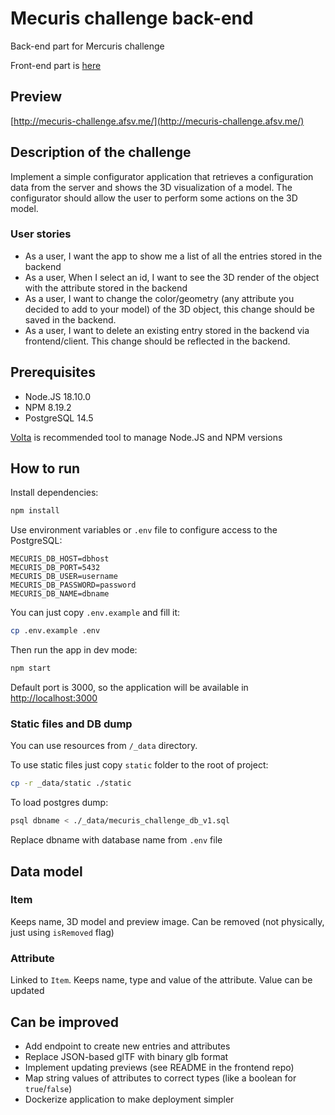 # Mecuris challenge back-end

Back-end part for Mercuris challenge

Front-end part is [here](https://github.com/mdafanasev/mecuris-challenge-frontend)

## Preview

[http://mecuris-challenge.afsv.me/](http://mecuris-challenge.afsv.me/)

## Description of the challenge

Implement a simple configurator application that retrieves a configuration data from the server and
shows the 3D visualization of a model. The configurator should allow the user to perform some actions
on the 3D model.

### User stories

- As a user, I want the app to show me a list of all the entries stored in the backend
- As a user, When I select an id, I want to see the 3D render of the object with the attribute stored
  in the backend
- As a user, I want to change the color/geometry (any attribute you decided to add to your model)
  of the 3D object, this change should be saved in the backend.
- As a user, I want to delete an existing entry stored in the backend via frontend/client. This
  change should be reflected in the backend.

## Prerequisites

- Node.JS 18.10.0
- NPM 8.19.2
- PostgreSQL 14.5

[Volta](https://volta.sh/) is recommended tool to manage Node.JS and NPM versions

## How to run

Install dependencies:

```bash
npm install
```

Use environment variables or `.env` file to configure access to the PostgreSQL:

```
MECURIS_DB_HOST=dbhost
MECURIS_DB_PORT=5432
MECURIS_DB_USER=username
MECURIS_DB_PASSWORD=password
MECURIS_DB_NAME=dbname
```

You can just copy `.env.example` and fill it:

```bash
cp .env.example .env
```

Then run the app in dev mode:

```bash
npm start
```

Default port is 3000, so the application will be available in [http://localhost:3000](http://localhost:3000)

### Static files and DB dump

You can use resources from `/_data` directory.

To use static files just copy `static` folder to the root of project:

```bash
cp -r _data/static ./static
```

To load postgres dump:

```bash
psql dbname < ./_data/mecuris_challenge_db_v1.sql
```

Replace dbname with database name from `.env` file

## Data model

### Item

Keeps name, 3D model and preview image. Can be removed (not physically, just using `isRemoved` flag)

### Attribute

Linked to `Item`. Keeps name, type and value of the attribute. Value can be updated

## Can be improved

- Add endpoint to create new entries and attributes 
- Replace JSON-based glTF with binary glb format
- Implement updating previews (see README in the frontend repo)
- Map string values of attributes to correct types (like a boolean for `true`/`false`)
- Dockerize application to make deployment simpler
